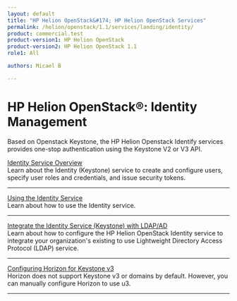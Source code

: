 ```yaml
---
layout: default
title: "HP Helion OpenStack&#174; HP Helion OpenStack Services"
permalink: /helion/openstack/1.1/services/landing/identity/
product: commercial.test
product-version1: HP Helion OpenStack
product-version2: HP Helion OpenStack 1.1
role1: All

authors: Micael B

---
```

<!--UNDER REVISION-->

<script>
[
function PageRefresh {
onLoad="window.refresh"
}

PageRefresh();

</script>

<!--
<p style="font-size: small;"> <a href="/helion/openstack/1.1/3rd-party-license-agreements/">&#9664; PREV</a> | <a href="/helion/openstack/1.1/">&#9650; UP</a> | NEXT &#9654; </p>
-->

# HP Helion OpenStack&#174;: Identity Management

Based on Openstack Keystone, the HP Helion Openstack Identify services provides one-stop authentication using the Keystone V2 or V3 API.

[Identity Service Overview](/helion/openstack/1.1/services/identity/overview/)
<br>Learn about the Identity (Keystone) service to create and configure users, specify user roles and credentials, and issue security tokens.
<hr>

[Using the Identity Service](/helion/openstack/1.1/services/identity/using/)
<br>Learn about how to use the Identity service.
<hr>

[Integrate the Identity Service (Keystone) with LDAP/AD](/helion/openstack/1.1/services/identity/integrate-ldap/)
<br>Learn about how to configure the HP Helion OpenStack Identity service to integrate your organization's existing to use Lightweight Directory Access Protocol (LDAP) service.
<hr>

[Configuring Horizon for Keystone v3](/helion/openstack/1.1/services/identity/configure/)
<br>Horizon does not support Keystone v3 or domains by default. However, you can manually configure Horizon to use u3.
<hr>